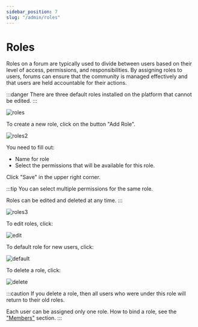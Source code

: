 ```yaml
---
sidebar_position: 7
slug: "/admin/roles"
---
```


# Roles

Roles on a forum are typically used to divide between users based on their level of access, permissions, and responsibilities. By assigning roles to users, forums can ensure that the community is managed effectively and that users are held accountable for their actions.

:::danger
There are three default roles installed on the platform that cannot be edited.
:::

![roles](/img/roles.png)

To create a new role, click on the button "Add Role".

![roles2](/img/roles2.png)

You need to fill out:

- Name for role
- Select the permissions that will be available for this role.

Click "Save" in the upper right corner.

:::tip
You can select multiple permissions for the same role.

Roles can be edited and deleted at any time.
:::

![roles3](/img/roles3.png)

To edit roles, click:

![edit](/img/edit.png)

To default role for new users, click:

![default](/img/default.png)

To delete a role, click:

![delete](/img/delete.png)

:::caution
If you delete a role, then all users who were under this role will return to their old roles.

Each user can be assigned only one role. How to bind a role, see the ["Members"](https://docs.mywebforum.com/admin/members) section.
:::
